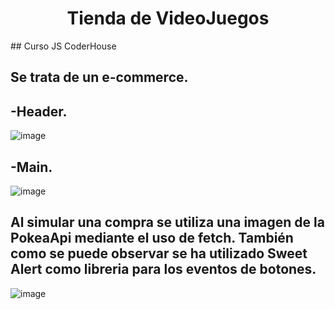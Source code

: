 <h1 align="center"> Tienda de VideoJuegos </h1>
## Curso JS CoderHouse

## Se trata de un e-commerce.
 
 ## -Header.
![image](https://user-images.githubusercontent.com/101586871/200135051-714ee98a-5a31-43dd-aeae-56e1d3af697e.png)

## -Main.
![image](https://user-images.githubusercontent.com/101586871/200135082-23930d4d-0974-44a7-85d0-fffdd54c0725.png)

## Al simular una compra se utiliza una imagen de la PokeaApi mediante el uso de fetch. También como se puede observar se ha utilizado Sweet Alert como libreria para los eventos de botones.
![image](https://user-images.githubusercontent.com/101586871/200135148-67f87891-7d63-4fa9-917b-8a3a8661ade8.png)

